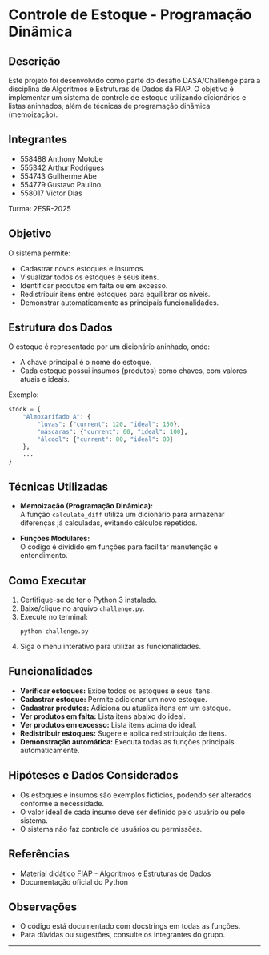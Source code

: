 # Controle de Estoque - Programação Dinâmica

## Descrição

Este projeto foi desenvolvido como parte do desafio DASA/Challenge para a disciplina de Algoritmos e Estruturas de Dados da FIAP. O objetivo é implementar um sistema de controle de estoque utilizando dicionários e listas aninhados, além de técnicas de programação dinâmica (memoização).

## Integrantes

- 558488 Anthony Motobe
- 555342 Arthur Rodrigues
- 554743 Guilherme Abe
- 554779 Gustavo Paulino
- 558017 Victor Dias

Turma: 2ESR-2025

## Objetivo

O sistema permite:
- Cadastrar novos estoques e insumos.
- Visualizar todos os estoques e seus itens.
- Identificar produtos em falta ou em excesso.
- Redistribuir itens entre estoques para equilibrar os níveis.
- Demonstrar automaticamente as principais funcionalidades.

## Estrutura dos Dados

O estoque é representado por um dicionário aninhado, onde:
- A chave principal é o nome do estoque.
- Cada estoque possui insumos (produtos) como chaves, com valores atuais e ideais.

Exemplo:
```python
stock = {
    "Almoxarifado A": {
        "luvas": {"current": 120, "ideal": 150},
        "máscaras": {"current": 60, "ideal": 100},
        "álcool": {"current": 80, "ideal": 80}
    },
    ...
}
```

## Técnicas Utilizadas

- **Memoização (Programação Dinâmica):**  
  A função `calculate_diff` utiliza um dicionário para armazenar diferenças já calculadas, evitando cálculos repetidos.

- **Funções Modulares:**  
  O código é dividido em funções para facilitar manutenção e entendimento.

## Como Executar

1. Certifique-se de ter o Python 3 instalado.
2. Baixe/clique no arquivo `challenge.py`.
3. Execute no terminal:
   ```
   python challenge.py
   ```
4. Siga o menu interativo para utilizar as funcionalidades.

## Funcionalidades

- **Verificar estoques:** Exibe todos os estoques e seus itens.
- **Cadastrar estoque:** Permite adicionar um novo estoque.
- **Cadastrar produtos:** Adiciona ou atualiza itens em um estoque.
- **Ver produtos em falta:** Lista itens abaixo do ideal.
- **Ver produtos em excesso:** Lista itens acima do ideal.
- **Redistribuir estoques:** Sugere e aplica redistribuição de itens.
- **Demonstração automática:** Executa todas as funções principais automaticamente.

## Hipóteses e Dados Considerados

- Os estoques e insumos são exemplos fictícios, podendo ser alterados conforme a necessidade.
- O valor ideal de cada insumo deve ser definido pelo usuário ou pelo sistema.
- O sistema não faz controle de usuários ou permissões.

## Referências

- Material didático FIAP - Algoritmos e Estruturas de Dados
- Documentação oficial do Python

## Observações

- O código está documentado com docstrings em todas as funções.
- Para dúvidas ou sugestões, consulte os integrantes do grupo.

---